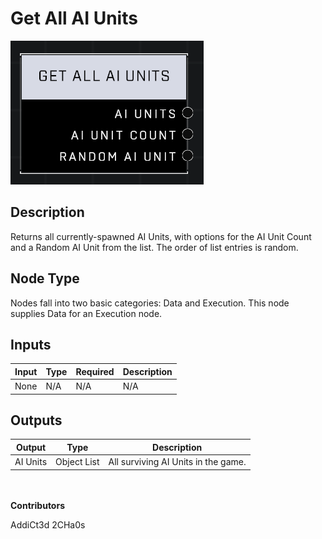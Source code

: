 # Get All AI Units
![alt text](../../../.gitbook/assets/get-all-ai-units.png)
## Description
Returns all currently-spawned AI Units, with options for the AI Unit Count and a Random AI Unit from the list. The order of list entries is random.

## Node Type
Nodes fall into two basic categories: Data and Execution. This node supplies Data for an Execution node.

## Inputs
| Input            | Type             | Required | Description												    |
|------------------|------------------|----------|--------------------------------------------------------------|
| None | N/A | N/A | N/A |

## Outputs
| Output           | Type             | Description												     |
|------------------|------------------|--------------------------------------------------------------|
| AI Units | Object List | All surviving AI Units in the game.|

\
\
**Contributors**

AddiCt3d 2CHa0s